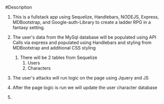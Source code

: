 #Description
1. This is a fullstack app using Sequelize, Handlebars, NODEJS, Express, MDBootstrap, and Google-auth-Library to create a ladder RPG in a fantasy setting.

2. The user's data from the MySql database will be populated using API Calls via express and populated using Handlebars and styling from MDBootstrap and additional CSS styling
	1. There will be 2 tables from Sequelize
		1. Users
		2. Characters

3. The user's attacks will run logic on the page using Jquery and JS

4. After the page logic is run we will update the user character database

5. 
